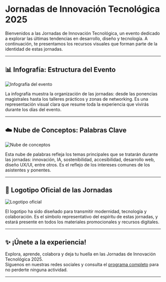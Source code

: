 # Jornadas de Innovación Tecnológica 2025

Bienvenidos a las Jornadas de Innovación Tecnológica, un evento dedicado a explorar las últimas tendencias en desarrollo, diseño y tecnología. A continuación, te presentamos los recursos visuales que forman parte de la identidad de estas jornadas.

---

## 📊 Infografía: Estructura del Evento

![Infografía del evento](FPXEMPRESA/4_DevOps_Infography.png)

La infografía muestra la organización de las jornadas: desde las ponencias magistrales hasta los talleres prácticos y zonas de networking. Es una representación visual clara que resume toda la experiencia que vivirás durante los días del evento.

---

## ☁️ Nube de Conceptos: Palabras Clave

![Nube de conceptos](FPXEMPRESA/5_WordCloud.png)

Esta nube de palabras refleja los temas principales que se tratarán durante las jornadas: innovación, IA, sostenibilidad, accesibilidad, desarrollo web, diseño UX/UI, entre otros. Es el reflejo de los intereses comunes de los asistentes y ponentes.

---

## 🎨 Logotipo Oficial de las Jornadas

![Logotipo oficial](FPXEPRESA/Logo_FpxEmpresa.png)

El logotipo ha sido diseñado para transmitir modernidad, tecnología y colaboración. Es el símbolo representativo del espíritu de estas jornadas, y estará presente en todos los materiales promocionales y recursos digitales.

---

## ✨ ¡Únete a la experiencia!

Explora, aprende, colabora y deja tu huella en las Jornadas de Innovación Tecnológica 2025.  
Síguenos en nuestras redes sociales y consulta el [programa completo](#) para no perderte ninguna actividad.

---

